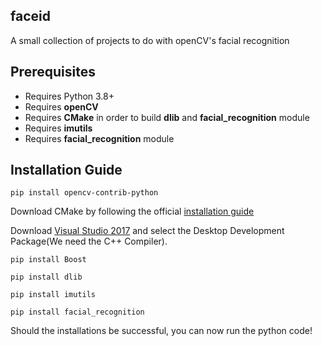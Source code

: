 ## faceid

A small collection of projects to do with openCV's facial recognition


## Prerequisites
- Requires Python 3.8+
- Requires **openCV**
- Requires **CMake** in order to build **dlib** and **facial_recognition** module
- Requires **imutils**
- Requires **facial_recognition** module

## Installation Guide
`pip install opencv-contrib-python`

Download CMake by following the official [installation guide](https://cmake.org/install/)

Download [Visual Studio 2017](https://my.visualstudio.com/Downloads?q=visual%20studio%202017&wt.mc_id=o~msft~vscom~older-downloads) and select the Desktop Development Package(We need the C++ Compiler).

`pip install Boost`

`pip install dlib`

`pip install imutils`

`pip install facial_recognition`

Should the installations be successful, you can now run the python code!

